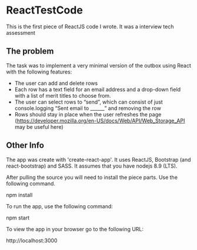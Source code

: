 # ReactTestCode
This is the first piece of ReactJS code I wrote.  It was a interview tech assessment

## The problem

The task was to implement a very minimal version of the outbox using React with the following features:

* The user can add and delete rows
* Each row has a text field for an email address and a drop-down field with a list of merit titles to choose from.
* The user can select rows to “send”, which can consist of just console.logging “Sent email to ______” and removing the row
* Rows should stay in place when the user refreshes the page (https://developer.mozilla.org/en-US/docs/Web/API/Web_Storage_API may be useful here)

## Other Info 

The app was create with 'create-react-app'.  It uses ReactJS, Bootstrap (and react-bootstrap) and SASS.  It assumes that
you have nodejs 8.9 (LTS).

After pulling the source you will need to install the piece parts.  Use the following command.

  npm install
  
To run the app, use the following command:

  npm start
  
To view the app in your browser go to the following URL:

   http://localhost:3000
   
   